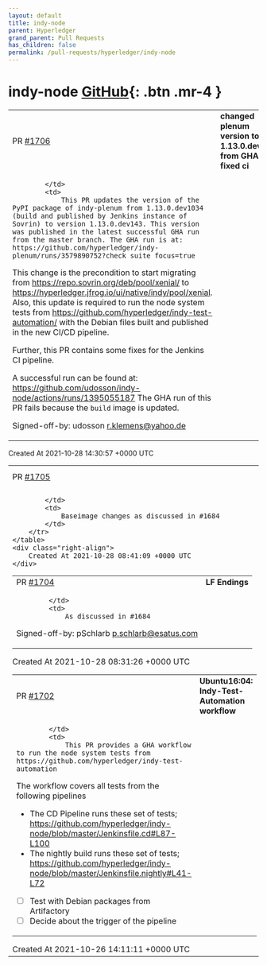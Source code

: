```yaml
---
layout: default
title: indy-node
parent: Hyperledger
grand_parent: Pull Requests
has_children: false
permalink: /pull-requests/hyperledger/indy-node
---
```


# indy-node <span class="fs-3 right-align">[GitHub](https://github.com/hyperledger/indy-node){: .btn .mr-4 }</span>


<div>
    <table>
        <tr>
            <td>
                PR <a href="https://github.com/hyperledger/indy-node/pull/1706" class=".btn">#1706</a>
            </td>
            <td>
                <b>
                    changed plenum version to 1.13.0.dev143 from GHA and fixed ci
                </b>
            </td>
        </tr>
        <tr>
            <td>
                
            </td>
            <td>
                This PR updates the version of the PyPI package of indy-plenum from 1.13.0.dev1034 (build and published by Jenkins instance of Sovrin) to version 1.13.0.dev143. This version was published in the latest successful GHA run from the master branch. The GHA run is at: https://github.com/hyperledger/indy-plenum/runs/3579890752?check_suite_focus=true

This change is the precondition to start migrating from https://repo.sovrin.org/deb/pool/xenial/ to https://hyperledger.jfrog.io/ui/native/indy/pool/xenial.
Also, this update is required to run the node system tests from https://github.com/hyperledger/indy-test-automation/ with the Debian files built and published in the new CI/CD pipeline.

Further, this PR contains some fixes for the Jenkins CI pipeline.

A successful run can be found at: https://github.com/udosson/indy-node/actions/runs/1395055187
The GHA run of this PR fails because the `build` image is updated.

Signed-off-by: udosson <r.klemens@yahoo.de>
            </td>
        </tr>
    </table>
    <div class="right-align">
        Created At 2021-10-28 14:30:57 +0000 UTC
    </div>
</div>

<div>
    <table>
        <tr>
            <td>
                PR <a href="https://github.com/hyperledger/indy-node/pull/1705" class=".btn">#1705</a>
            </td>
            <td>
                <b>
                    Baseimage 0.0.4
                </b>
            </td>
        </tr>
        <tr>
            <td>
                
            </td>
            <td>
                Baseimage changes as discussed in #1684 
            </td>
        </tr>
    </table>
    <div class="right-align">
        Created At 2021-10-28 08:41:09 +0000 UTC
    </div>
</div>

<div>
    <table>
        <tr>
            <td>
                PR <a href="https://github.com/hyperledger/indy-node/pull/1704" class=".btn">#1704</a>
            </td>
            <td>
                <b>
                    LF Endings
                </b>
            </td>
        </tr>
        <tr>
            <td>
                
            </td>
            <td>
                As discussed in #1684
Signed-off-by: pSchlarb <p.schlarb@esatus.com>
            </td>
        </tr>
    </table>
    <div class="right-align">
        Created At 2021-10-28 08:31:26 +0000 UTC
    </div>
</div>

<div>
    <table>
        <tr>
            <td>
                PR <a href="https://github.com/hyperledger/indy-node/pull/1702" class=".btn">#1702</a>
            </td>
            <td>
                <b>
                    Ubuntu16:04: Indy-Test-Automation workflow
                </b>
            </td>
        </tr>
        <tr>
            <td>
                
            </td>
            <td>
                This PR provides a GHA workflow to run the node system tests from https://github.com/hyperledger/indy-test-automation
The workflow covers all tests from the following pipelines
- The CD Pipeline runs these set of tests; https://github.com/hyperledger/indy-node/blob/master/Jenkinsfile.cd#L87-L100
- The nightly build runs these set of tests; https://github.com/hyperledger/indy-node/blob/master/Jenkinsfile.nightly#L41-L72

- [ ] Test with Debian packages from Artifactory 
- [ ] Decide about the trigger of the pipeline
            </td>
        </tr>
    </table>
    <div class="right-align">
        Created At 2021-10-26 14:11:11 +0000 UTC
    </div>
</div>

